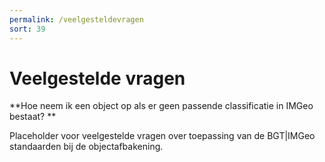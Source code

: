 ```yaml
---
permalink: /veelgesteldevragen
sort: 39
---
```


Veelgestelde vragen
===================

**Hoe neem ik een object op als er geen passende classificatie in IMGeo bestaat?
**

Placeholder voor veelgestelde vragen over toepassing van de BGT|IMGeo standaarden bij de objectafbakening.
